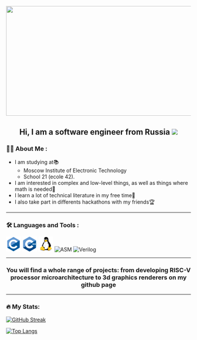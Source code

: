 <div align="center">
  <img src="https://media.giphy.com/media/iIqmM5tTjmpOB9mpbn/giphy.gif" width="600" height="300"/>
  <h2>Hi, I am a software engineer from Russia <img src="https://media.giphy.com/media/hvRJCLFzcasrR4ia7z/giphy.gif" width="20px"/></h2>
</div>

### :man_technologist: About Me :
- I am studying at:books:
	- Moscow Institute of Electronic Technology
	- School 21 (ecole 42).
- I am interested in complex and low-level things, as well as things where math is needed:metal:
- I learn a lot of technical literature in my free time:book:
- I also take part in differents hackathons with my friends:trophy:

---

### :hammer_and_wrench: Languages and Tools :

<div> 
	<img src="https://raw.githubusercontent.com/devicons/devicon/1119b9f84c0290e0f0b38982099a2bd027a48bf1/icons/c/c-original.svg" alt="C" width="40" height="40"/>  
	<img src="https://raw.githubusercontent.com/devicons/devicon/1119b9f84c0290e0f0b38982099a2bd027a48bf1/icons/cplusplus/cplusplus-original.svg" alt="CPP" width="40" height="40"/> 
	<img src="https://raw.githubusercontent.com/devicons/devicon/1119b9f84c0290e0f0b38982099a2bd027a48bf1/icons/linux/linux-original.svg" alt="Linux" width="40" height="40"/> 
		<img src="https://www.powerandcables.com/wp-content/uploads/2021/02/ASM-Symbol-Blue-Tight-002-min.png" alt="ASM" width="40" height="40"/>  
	<img src="https://cdn.icon-icons.com/icons2/2107/PNG/512/file_type_verilog_icon_130092.png" alt="Verilog" width="40" height="40"/> 

</div>

---
<div align="center">
	<h3>
		You will find a whole range of projects: from developing RISC-V processor microarchitecture to 3d graphics renderers on my github page
	</h3>
</div>

---
### :fire: My Stats:
[![GitHub Streak](http://github-readme-streak-stats.herokuapp.com?user=MrShelDie&theme=gruvbox)](https://git.io/streak-stats)

[![Top Langs](https://github-readme-stats.vercel.app/api/top-langs/?username=MrShelDie&layout=compact&theme=vision-friendly-dark)](https://github.com/anuraghazra/github-readme-stats)
